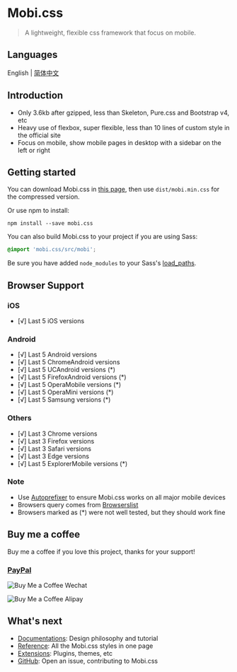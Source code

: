 # Mobi.css

> A lightweight, flexible css framework that focus on mobile.

## Languages

English | [简体中文](zh-cn)

## Introduction

- Only 3.6kb after gzipped, less than Skeleton, Pure.css and Bootstrap v4, etc
- Heavy use of flexbox, super flexible, less than 10 lines of custom style in the official site
- Focus on mobile, show mobile pages in desktop with a sidebar on the left or right

## Getting started

You can download Mobi.css in [this page](https://github.com/xcatliu/mobi.css/releases), then use `dist/mobi.min.css` for the compressed version.

Or use npm to install:

```shell
npm install --save mobi.css
```

You can also build Mobi.css to your project if you are using Sass:

```scss
@import 'mobi.css/src/mobi';
```

Be sure you have added `node_modules` to your Sass's [load_paths](http://stackoverflow.com/questions/6502313/sass-import-a-file-from-a-different-directory).

## Browser Support

### iOS

- [√] Last 5 iOS versions

### Android

- [√] Last 5 Android versions
- [√] Last 5 ChromeAndroid versions
- [√] Last 5 UCAndroid versions (\*)
- [√] Last 5 FirefoxAndroid versions (\*)
- [√] Last 5 OperaMobile versions (\*)
- [√] Last 5 OperaMini versions (\*)
- [√] Last 5 Samsung versions (\*)

### Others

- [√] Last 3 Chrome versions
- [√] Last 3 Firefox versions
- [√] Last 3 Safari versions
- [√] Last 3 Edge versions
- [√] Last 5 ExplorerMobile versions (\*)

### Note

- Use [Autoprefixer](https://github.com/postcss/autoprefixer) to ensure Mobi.css works on all major mobile devices
- Browsers query comes from [Browserslist](https://github.com/ai/browserslist)
- Browsers marked as (\*) were not well tested, but they should work fine

## Buy me a coffee

Buy me a coffee if you love this project, thanks for your support!

### [PayPal](https://www.paypal.me/xcatliu/5usd)

![Buy Me a Coffee Wechat](/assets/img/buy-me-a-coffee-wechat.jpg)

![Buy Me a Coffee Alipay](/assets/img/buy-me-a-coffee-alipay.jpg)

## What's next

- [Documentations](docs): Design philosophy and tutorial
- [Reference](reference): All the Mobi.css styles in one page
- [Extensions](extensions): Plugins, themes, etc
- [GitHub](https://github.com/xcatliu/mobi.css): Open an issue, contributing to Mobi.css
